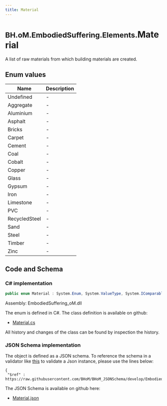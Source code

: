 ```yaml
---
title: Material
---
```


# <small>BH.oM.EmbodiedSuffering.Elements.</small>**Material**

A list of raw materials from which building materials are created.

## Enum values

| Name            | Description                                                    |
|-----------------|----------------------------------------------------------------|
| Undefined |  -  |
| Aggregate |  -  |
| Aluminium |  -  |
| Asphalt |  -  |
| Bricks |  -  |
| Carpet |  -  |
| Cement |  -  |
| Coal |  -  |
| Cobalt |  -  |
| Copper |  -  |
| Glass |  -  |
| Gypsum |  -  |
| Iron |  -  |
| Limestone |  -  |
| PVC |  -  |
| RecycledSteel |  -  |
| Sand |  -  |
| Steel |  -  |
| Timber |  -  |
| Zinc |  -  |


## Code and Schema

### C# implementation

``` C# title="C#"
public enum Material : System.Enum, System.ValueType, System.IComparable, System.ISpanFormattable, System.IFormattable, System.IConvertible
```

Assembly: EmbodiedSuffering_oM.dll

The enum is defined in C#. The class definition is available on github:

- [Material.cs](https://github.com/BHoM/EmbodiedSuffering_Toolkit/blob/develop/EmbodiedSuffering_oM/Elements\Enums\Material.cs)

All history and changes of the class can be found by inspection the history.
### JSON Schema implementation

The object is defined as a JSON schema. To reference the schema in a validator like [this](https://www.jsonschemavalidator.net/) to validate a Json instance, please use the lines below:

``` { .json .copy .select } title="JSON Schema"
{
 "$ref" : https://raw.githubusercontent.com/BHoM/BHoM_JSONSchema/develop/EmbodiedSuffering_oM/Elements/Material.json}
```

The JSON Schema is available on github here:

- [Material.json](https://github.com/BHoM/BHoM_JSONSchema/blob/develop/EmbodiedSuffering_oM/Elements/Material.json)
